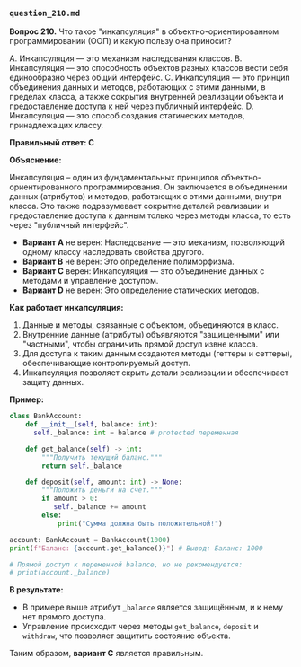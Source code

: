 ### `question_210.md`

**Вопрос 210.** Что такое "инкапсуляция" в объектно-ориентированном программировании (ООП) и какую пользу она приносит?

A. Инкапсуляция — это механизм наследования классов.
B. Инкапсуляция — это способность объектов разных классов вести себя единообразно через общий интерфейс.
C. Инкапсуляция — это принцип объединения данных и методов, работающих с этими данными, в пределах класса, а также сокрытия внутренней реализации объекта и предоставление доступа к ней через публичный интерфейс.
D. Инкапсуляция — это способ создания статических методов, принадлежащих классу.

**Правильный ответ: C**

**Объяснение:**

Инкапсуляция – один из фундаментальных принципов объектно-ориентированного программирования. Он заключается в объединении данных (атрибутов) и методов, работающих с этими данными, внутри класса. Это также подразумевает сокрытие деталей реализации и предоставление доступа к данным только через методы класса, то есть через "публичный интерфейс".

*   **Вариант A** не верен: Наследование — это механизм, позволяющий одному классу наследовать свойства другого.
*  **Вариант B** не верен:  Это определение полиморфизма.
*   **Вариант C** верен: Инкапсуляция — это объединение данных с методами и управление доступом.
*   **Вариант D** не верен:  Это определение статических методов.

**Как работает инкапсуляция:**

1.  Данные и методы, связанные с объектом, объединяются в класс.
2.  Внутренние данные (атрибуты) объявляются "защищенными" или "частными", чтобы ограничить прямой доступ извне класса.
3.  Для доступа к таким данным создаются методы (геттеры и сеттеры), обеспечивающие контролируемый доступ.
4.  Инкапсуляция позволяет скрыть детали реализации и обеспечивает защиту данных.

**Пример:**

```python
class BankAccount:
    def __init__(self, balance: int):
      self._balance: int = balance # protected переменная

    def get_balance(self) -> int:
        """Получить текущий баланс."""
        return self._balance

    def deposit(self, amount: int) -> None:
        """Положить деньги на счет."""
        if amount > 0:
           self._balance += amount
        else:
            print("Сумма должна быть положительной!")

account: BankAccount = BankAccount(1000)
print(f"Баланс: {account.get_balance()}") # Вывод: Баланс: 1000

# Прямой доступ к переменной balance, но не рекомендуется:
# print(account._balance)
```

**В результате:**
*  В примере выше атрибут `_balance` является защищённым, и к нему нет прямого доступа.
* Управление происходит через методы `get_balance`, `deposit` и `withdraw`, что позволяет защитить состояние объекта.

Таким образом, **вариант C** является правильным.
